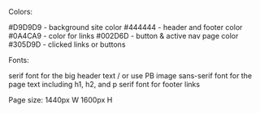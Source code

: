 Colors:

#D9D9D9 - background site color
#444444 - header and footer color
#0A4CA9 - color for links
#002D6D - button & active nav page color
#305D9D - clicked links or buttons

Fonts:

serif font for the big header text / or use PB image
sans-serif font for the page text including h1, h2, and p
serif font for footer links

Page size:
1440px W
1600px H
